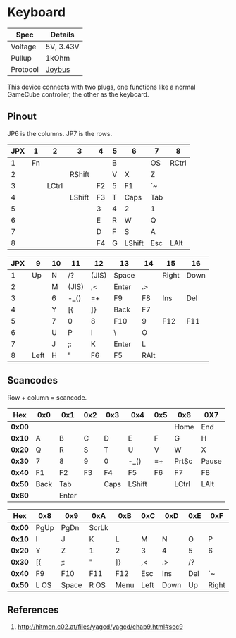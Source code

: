 # Keyboard

Spec | Details
--- | ---
Voltage | 5V, 3.43V
Pullup | 1kOhm
Protocol | [Joybus](./Joybus)

This device connects with two plugs, one functions like a normal GameCube controller, the other as the keyboard.

## Pinout

JP6 is the columns. JP7 is the rows.

JPX | 1 | 2 | 3 | 4 | 5 | 6 | 7 | 8
--- | --- | --- | --- | --- | --- | --- | --- | ---
1 | Fn |||| B || OS | RCtrl
2 ||| RShift || V | X | Z
3 || LCtrl || F2 | 5 | F1 | `~
4 ||| LShift | F3 | T | Caps | Tab
5 |||| 3 | 4 | 2 | 1
6 |||| E | R | W | Q
7 |||| D | F | S | A
8 |||| F4 | G | LShift | Esc | LAlt

JPX | 9 | 10 | 11 | 12 | 13 | 14 | 15 | 16
--- | --- | --- | --- | --- | --- | --- | --- | ---
1 | Up | N | /? | (JIS) | Space || Right | Down
2 || M | (JIS) | ,< | Enter | .>
3 || 6 | -_() | =+ | F9 | F8 | Ins | Del
4 || Y | [{ | ]} | Back | F7
5 || 7 | 0 | 8 | F10 | 9 | F12 | F11
6 || U | P | I | \ | O
7 || J | ;: | K | Enter | L
8 | Left | H | " | F6 | F5 | RAlt

## Scancodes

Row + column = scancode.

Hex | 0x0 | 0x1 | 0x2 | 0x3 | 0x4 | 0x5 | 0x6 | 0X7
--- | --- | --- | --- | --- | --- | --- | --- | ---
**0x00** ||||||| Home | End
**0x10** | A | B | C | D | E | F | G | H
**0x20** | Q | R | S | T | U | V | W | X
**0x30** | 7 | 8 | 9 | 0 | -_() | =+ | PrtSc | Pause
**0x40** | F1 | F2 | F3 | F4 | F5 | F6 | F7 | F8
**0x50** | Back | Tab || Caps | LShift || LCtrl | LAlt
**0x60** || Enter

Hex | 0x8 | 0x9 | 0xA | 0xB | 0xC | 0xD | 0xE | 0xF
--- | --- | --- | --- | --- | --- | --- | --- | ---
**0x00** | PgUp | PgDn | ScrLk
**0x10** | I | J | K | L | M | N | O | P
**0x20** | Y | Z | 1 | 2 | 3 | 4 | 5 | 6
**0x30** | [{ | ;: | " | ]} | ,< | .> | /?
**0x40** | F9 | F10 | F11 | F12 | Esc | Ins | Del | `~
**0x50** | L OS | Space | R OS | Menu | Left | Down | Up | Right

## References

1. <http://hitmen.c02.at/files/yagcd/yagcd/chap9.html#sec9>
